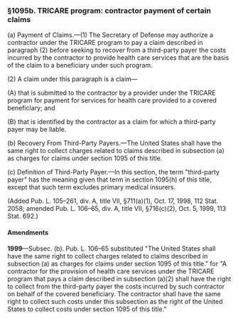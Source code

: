 ### §1095b. TRICARE program: contractor payment of certain claims ###

(a) Payment of Claims.—(1) The Secretary of Defense may authorize a contractor under the TRICARE program to pay a claim described in paragraph (2) before seeking to recover from a third-party payer the costs incurred by the contractor to provide health care services that are the basis of the claim to a beneficiary under such program.

(2) A claim under this paragraph is a claim—

(A) that is submitted to the contractor by a provider under the TRICARE program for payment for services for health care provided to a covered beneficiary; and

(B) that is identified by the contractor as a claim for which a third-party payer may be liable.

(b) Recovery From Third-Party Payers.—The United States shall have the same right to collect charges related to claims described in subsection (a) as charges for claims under section 1095 of this title.

(c) Definition of Third-Party Payer.—In this section, the term "third-party payer" has the meaning given that term in section 1095(h) of this title, except that such term excludes primary medical insurers.

(Added Pub. L. 105–261, div. A, title VII, §711(a)(1), Oct. 17, 1998, 112 Stat. 2058; amended Pub. L. 106–65, div. A, title VII, §716(c)(2), Oct. 5, 1999, 113 Stat. 692.)

#### Amendments ####

**1999**—Subsec. (b). Pub. L. 106–65 substituted "The United States shall have the same right to collect charges related to claims described in subsection (a) as charges for claims under section 1095 of this title." for "A contractor for the provision of health care services under the TRICARE program that pays a claim described in subsection (a)(2) shall have the right to collect from the third-party payer the costs incurred by such contractor on behalf of the covered beneficiary. The contractor shall have the same right to collect such costs under this subsection as the right of the United States to collect costs under section 1095 of this title."